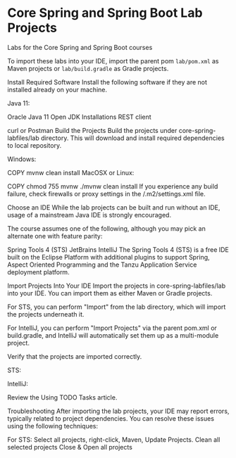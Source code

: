 # Core Spring and Spring Boot Lab Projects

Labs for the Core Spring and Spring Boot courses

To import these labs into your IDE, import the parent pom `lab/pom.xml` as Maven projects or `lab/build.gradle` as Gradle projects.

Install Required Software
Install the following software if they are not installed already on your machine.

Java 11:

Oracle Java 11
Open JDK Installations
REST client

curl or
Postman
Build the Projects
Build the projects under core-spring-labfiles/lab directory. This will download and install required dependencies to local repository.

Windows:

COPY
mvnw clean install
MacOSX or Linux:

COPY
chmod 755 mvnw
./mvnw clean install
If you experience any build failure, check firewalls or proxy settings in the <Home-Directory>/.m2/settings.xml file.

Choose an IDE
While the lab projects can be built and run without an IDE, usage of a mainstream Java IDE is strongly encouraged.

The course assumes one of the following, although you may pick an alternate one with feature parity:

Spring Tools 4 (STS)
JetBrains IntelliJ
The Spring Tools 4 (STS) is a free IDE built on the Eclipse Platform with additional plugins to support Spring, Aspect Oriented Programming and the Tanzu Application Service deployment platform.

Import Projects Into Your IDE
Import the projects in core-spring-labfiles/lab into your IDE. You can import them as either Maven or Gradle projects.

For STS, you can perform "Import" from the lab directory, which will import the projects underneath it.

For IntelliJ, you can perform "Import Projects" via the parent pom.xml or build.gradle, and IntelliJ will automatically set them up as a multi-module project.

Verify that the projects are imported correctly.

STS:

IntelliJ:

Review the Using TODO Tasks article.

Troubleshooting
After importing the lab projects, your IDE may report errors, typically related to project dependencies. You can resolve these issues using the following techniques:

For STS:
Select all projects, right-click, Maven, Update Projects.
Clean all selected projects
Close & Open all projects
